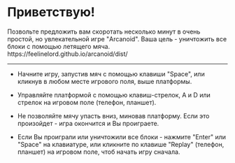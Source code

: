 <h1> Приветствую! </h1> Позвольте предложить вам скоротать несколько минут в очень простой, но увлекательной игре "Arcanoid".
Ваша цель - уничтожить все блоки с помощью летящего мяча. https://feelinelord.github.io/arcanoid/dist/
<hr>

- Начните игру, запустив мяч с помощью клавиши "Space", или кликнув в любом месте игрового поля, выше платформы.

- Управляйте платформой с помощью клавиш-стрелок, A и D или стрелок на игровом поле (телефон, планшет).

- Не позволяйте мячу упасть вниз, миновав платформу. Если это произойдет - игра окончится и Вы проиграете.

- Если Вы проиграли или уничтожили все блоки - нажмите "Enter" или "Space" на клавиатуре, или кликните по клавише "Replay"
(телефон, планшет) на игровом поле, чтоб начать игру сначала.




